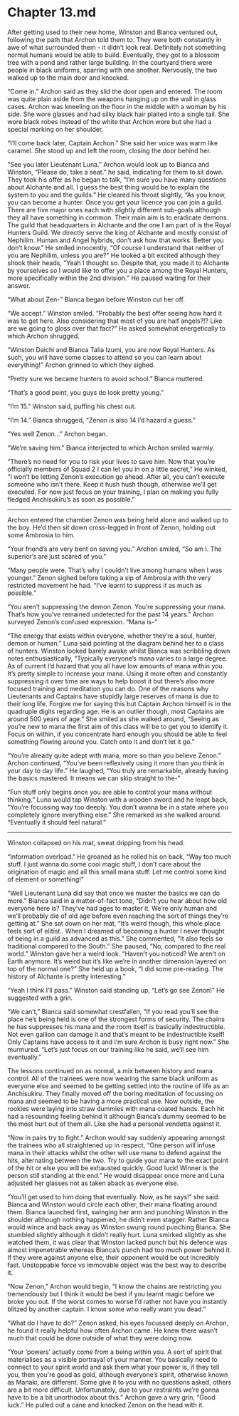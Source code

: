 # Chapter 13.md

After getting used to their new home, Winston and Bianca ventured out, following the path that Archon told them to. They were both constantly in awe of what surrounded them - it didn’t look real. Definitely not something normal humans would be able to build. Eventually, they got to a blossom tree with a pond and rather large building. In the courtyard there were people in black uniforms, sparring with one another. Nervously, the two walked up to the main door and knocked.

“Come in.” Archon said as they slid the door open and entered. The room was quite plain aside from the weapons hanging up on the wall in glass cases. Archon was kneeling on the floor in the middle with a woman by his side. She wore glasses and had silky black hair plaited into a single tail. She wore black robes instead of the white that Archon wore but she had a special marking on her shoulder.

“I’ll come back later, Captain Archon.” She said her voice was warm like caramel. She stood up and left the room, closing the door behind her.

“See you later Lieutenant Luna.” Archon would look up to Bianca and Winston, “Please do, take a seat.” he said, indicating for them to sit down. They took his offer as he began to talk, “I’m sure you have many questions about Alchante and all. I guess the best thing would be to explain the system to you and the guilds.” He cleared his throat slightly, “As you know, you can become a hunter. Once you get your licence you can join a guild. There are five major ones each with slightly different sub-goals although they all have something in common. Their main aim is to eradicate demons. The guild that headquarters in Alchante and the one I am part of is the Royal Hunters Guild. We directly serve the king of Alchante and mostly consist of Nephilim. Human and Angel hybrids, don’t ask how that works. Better you don’t know.” He smiled innocently, “Of course I understand that neither of you are Nephilim, unless you are?” He looked a bit excited although they shook their heads, “Yeah I thought so. Despite that, you made it to Alchante by yourselves so I would like to offer you a place among the Royal Hunters, more specifically within the 2nd division.” He paused waiting for their answer.

“What about Zen-” Bianca began before Winston cut her off.

“We accept.” Winston smiled. “Probably the best offer seeing how hard it was to get here. Also considering that most of you are half angels?!? Like are we going to gloss over that fact?” He asked somewhat energetically to which Archon shrugged.

“Winston Daichi and Bianca Talia Izumi, you are now Royal Hunters. As such, you will have some classes to attend so you can learn about everything!” Archon grinned to which they sighed.

“Pretty sure we became hunters to avoid school.” Bianca muttered.

“That’s a good point, you guys do look pretty young.”

“I’m 15.” Winston said, puffing his chest out.

“I’m 14.” Bianca shrugged, “Zenon is also 14 I’d hazard a guess.”

“Yes well Zenon…” Archon began.

“We’re saving him.” Bianca interjected to which Archon smiled warmly.

“There’s no need for you to risk your lives to save him. Now that you’re officially members of Squad 2 I can let you in on a little secret,” He winked, “I won’t be letting Zenon’s execution go ahead. After all, you can’t execute someone who isn’t there. Keep it hush hush though, otherwise we’ll get executed. For now just focus on your training, I plan on making you fully fledged Anchisukiru’s as soon as possible.”

---

Archon entered the chamber Zenon was being held alone and walked up to the boy. He’d then sit down cross-legged in front of Zenon, holding out some Ambrosia to him.

“Your friend’s are very bent on saving you.” Archon smiled, “So am I. The superior’s are just scared of you.”

“Many people were. That’s why I couldn’t live among humans when I was younger.” Zenon sighed before taking a sip of Ambrosia with the very restricted movement he had. “I’ve learnt to suppress it as much as possible.”

“You aren’t suppressing the demon Zenon. You’re suppressing your mana. That’s how you’ve remained undetected for the past 14 years.” Archon surveyed Zenon’s confused expression. “Mana is-”

“The energy that exists within everyone, whether they’re a soul, hunter, demon or human.” Luna said pointing at the diagram behind her to a class of hunters. Winston looked barely awake whilst Bianca was scribbling down notes enthusiastically, “Typically everyone’s mana varies to a large degree. As of current I’d hazard that you all have low amounts of mana within you. It’s pretty simple to increase your mana. Using it more often and constantly suppressing it over time are ways to help boost it but there’s also more focused training and meditation you can do. One of the reasons why Lieutenants and Captains have stupidly large reserves of mana is due to their long life. Forgive me for saying this but Captain Archon himself is in the quadruple digits regarding age. He is an outlier though, most Captains are around 500 years of age.” She smiled as she walked around, “Seeing as you’re new to mana the first aim of this class will be to get you to identify it. Focus on within, if you concentrate hard enough you should be able to feel something flowing around you. Catch onto it and don’t let it go.”

“You’re already quite adept with mana, more so than you believe Zenon.” Archon continued, “You’ve been reflexively using it more than you think in your day to day life.” He laughed, “You truly are remarkable, already having the basics mastered. It means we can skip straight to the-”

“Fun stuff only begins once you are able to control your mana without thinking.” Luna would tap Winston with a wooden sword and he leapt back, “You’re focussing way too deeply. You don’t wanna be in a state where you completely ignore everything else.” She remarked as she walked around. “Eventually it should feel natural.”

---

Winston collapsed on his mat, sweat dripping from his head.

“Information overload.” He groaned as he rolled his on back, “Way too much stuff. I just wanna do some cool magic stuff, I don’t care about the origination of magic and all this small mana stuff. Let me control some kind of element or something!”

“Well Lieutenant Luna did say that once we master the basics we can do more.” Bianca said in a matter-of-fact tone, “Didn’t you hear about how old everyone here is? They’ve had ages to master it. We’re only human and we’ll probably die of old age before even reaching the sort of things they’re getting at.” She sat down on her mat, “It’s weird though, this whole place feels sort of elitist.. When I dreamed of becoming a hunter I never thought of being in a guild as advanced as this.” She commented, “It also feels so traditional compared to the South.” She paused, “No, compared to the real world.” Winston gave her a weird look. “Haven’t you noticed? We aren’t on Earth anymore. It’s weird but it’s like we’re in another dimension layered on top of the normal one?” She held up a book, “I did some pre-reading. The history of Alchante is pretty interesting.”

“Yeah I think I’ll pass.” Winston said standing up, “Let’s go see Zenon!” He suggested with a grin.

“We can’t,” Bianca said somewhat crestfallen, “If you read you’ll see the place he’s being held is one of the strongest forms of security. The chains he has suppresses his mana and the room itself is basically indestructible. Not even gallion can damage it and that’s meant to be indestructible itself! Only Captains have access to it and I’m sure Archon is busy right now.” She murmured. “Let’s just focus on our training like he said, we’ll see him eventually.”

The lessons continued on as normal, a mix between history and mana control. All of the trainees were now wearing the same black uniform as everyone else and seemed to be getting settled into the routine of life as an Anchisukiru. They finally moved off the boring meditation of focussing on mana and seemed to be having a more practical use. Now outside, the rookies were laying into straw dummies with mana coated hands. Each hit had a resounding feeling behind it although Bianca’s dummy seemed to be the most hurt out of them all. Like she had a personal vendetta against it.

“Now in pairs try to fight.” Archon would say suddenly appearing amongst the trainees who all straightened up in respect, “One person will infuse mana in their attacks whilst the other will use mana to defend against the hits, alternating between the two. Try to guide your mana to the exact point of the hit or else you will be exhausted quickly. Good luck! Winner is the person still standing at the end.” He would disappear once more and Luna adjusted her glasses not as taken aback as everyone else.

“You’ll get used to him doing that eventually. Now, as he says!” she said. Bianca and Winston would circle each other, their mana floating around them. Bianca launched first, swinging her arm and punching Winston in the shoulder although nothing happened, he didn’t even stagger. Rather Bianca would wince and back away as Winston swung round punching Bianca. She stumbled slightly although it didn’t really hurt. Luna smirked slightly as she watched them, it was clear that Winston lacked punch but his defence was almost impenetrable whereas Bianca’s punch had too much power behind it. If they were against anyone else, their opponent would be out incredibly fast. Unstoppable force vs immovable object was the best way to describe it.

“Now Zenon,” Archon would begin, “I know the chains are restricting you tremendously but I think it would be best if you learnt magic before we broke you out. If the worst comes to worse I’d rather not have you instantly blitzed by another captain. I know some who really want you dead.”

“What do I have to do?” Zenon asked, his eyes focussed deeply on Archon, he found it really helpful how often Archon came. He knew there wasn’t much that could be done outside of what they were doing now.

“Your ‘powers’ actually come from a being within you. A sort of spirit that materialises as a visible portrayal of your manner. You basically need to connect to your spirit world and ask them what your power is, if they tell you, then you're good as gold, although everyone’s spirit, otherwise known as Manaki, are different. Some give it to you with no questions asked, others are a bit more difficult. Unfortunately, due to your restraints we’re gonna have to be a bit unorthodox about this.” Archon gave a wry grin, “Good luck.” He pulled out a cane and knocked Zenon on the head with it.
